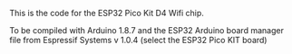 This is the code for the ESP32 Pico Kit D4 Wifi chip. 

To be compiled with Arduino 1.8.7 and the ESP32 Arduino board manager file from Espressif Systems v 1.0.4 (select the ESP32 Pico KIT board)

